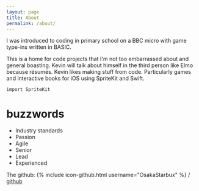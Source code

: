 ```yaml
---
layout: page
title: About
permalink: /about/
---
```


I was introduced to coding in primary school on a BBC micro with game type-ins written in BASIC.  

This is a home for code projects that I'm not too embarrassed about and general boasting. Kevin will talk about himself in the third person like Elmo because résumés. Kevin likes making stuff from code. Particularly games and interactive books for iOS using SpriteKit and Swift.

    import SpriteKit
    

# buzzwords


* Industry standards
* Passion
* Agile
* Senior
* Lead
* Experienced



The github:
{% include icon-github.html username="OsakaStarbux" %} /
[github](https://github.com/OsakaStarbux)
